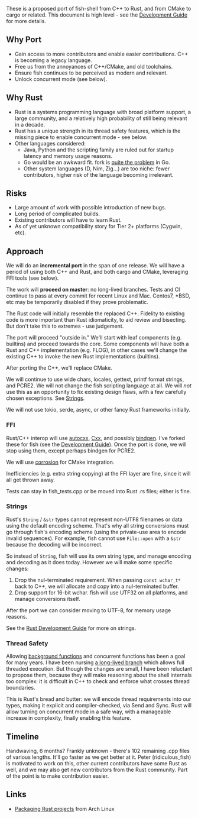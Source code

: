 These is a proposed port of fish-shell from C++ to Rust, and from CMake to cargo or related. This document is high level - see the [Development Guide] for more details.

## Why Port

- Gain access to more contributors and enable easier contributions. C++ is becoming a legacy language.
- Free us from the annoyances of C++/CMake, and old toolchains.
- Ensure fish continues to be perceived as modern and relevant.
- Unlock concurrent mode (see below).

## Why Rust

- Rust is a systems programming language with broad platform support, a large community, and a relatively high probability of still being relevant in a decade.
- Rust has a unique strength in its thread safety features, which is the missing piece to enable concurrent mode - see below.
- Other languages considered:
  - Java, Python and the scripting family are ruled out for startup latency and memory usage reasons.
  - Go would be an awkward fit. fork is [quite the problem](https://stackoverflow.com/questions/28370646/how-do-i-fork-a-go-process/28371586#28371586) in Go.
  - Other system languages (D, Nim, Zig...) are too niche: fewer contributors, higher risk of the language becoming irrelevant.

## Risks

- Large amount of work with possible introduction of new bugs.
- Long period of complicated builds.
- Existing contributors will have to learn Rust.
- As of yet unknown compatibility story for Tier 2+ platforms (Cygwin, etc).

## Approach

We will do an **incremental port** in the span of one release. We will have a period of using both C++ and Rust, and both cargo and CMake, leveraging FFI tools (see below).

The work will **proceed on master**: no long-lived branches. Tests and CI continue to pass at every commit for recent Linux and Mac. Centos7, \*BSD, etc may be temporarily disabled if they prove problematic.

The Rust code will initially resemble the replaced C++. Fidelity to existing code is more important than Rust idiomaticity, to aid review and bisecting. But don't take this to extremes - use judgement.

The port will proceed "outside in." We'll start with leaf components (e.g. builtins) and proceed towards the core. Some components will have both a Rust and C++ implementation (e.g. FLOG), in other cases we'll change the existing C++ to invoke the new Rust implementations (builtins).

After porting the C++, we'll replace CMake.

We will continue to use wide chars, locales, gettext, printf format strings, and PCRE2. We will not change the fish scripting language at all. We will _not_ use this as an opportunity to fix existing design flaws, with a few carefully chosen exceptions. See [Strings](#strings).

We will not use tokio, serde, async, or other fancy Rust frameworks initially.

### FFI

Rust/C++ interop will use [autocxx](https://github.com/google/autocxx), [Cxx](https://cxx.rs), and possibly [bindgen](https://rust-lang.github.io/rust-bindgen/). I've forked these for fish (see the [Development Guide]). Once the port is done, we will stop using them, except perhaps bindgen for PCRE2.

We will use [corrosion](https://github.com/corrosion-rs/corrosion) for CMake integration.

Inefficiencies (e.g. extra string copying) at the FFI layer are fine, since it will all get thrown away.

Tests can stay in fish_tests.cpp or be moved into Rust .rs files; either is fine.

### Strings

Rust's `String` / `&str` types cannot represent non-UTF8 filenames or data using the default encoding scheme. That's why all string conversions must go through fish's encoding scheme (using the private-use area to encode invalid sequences). For example, fish cannot use `File::open` with a `&str` because the decoding will be incorrect.

So instead of `String`, fish will use its own string type, and manage encoding and decoding as it does today. However we will make some specific changes:

1. Drop the nul-terminated requirement. When passing `const wchar_t*` back to C++, we will allocate and copy into a nul-terminated buffer.
2. Drop support for 16-bit wchar. fish will use UTF32 on all platforms, and manage conversions itself.

After the port we can consider moving to UTF-8, for memory usage reasons.

See the [Rust Development Guide][Development Guide] for more on strings.

### Thread Safety

Allowing [background functions](https://github.com/fish-shell/fish-shell/issues/238) and concurrent functions has been a goal for many years. I have been nursing [a long-lived branch](https://github.com/ridiculousfish/fish-shell/tree/concurrent_even_simpler) which allows full threaded execution. But though the changes are small, I have been reluctant to propose them, because they will make reasoning about the shell internals too complex: it is difficult in C++ to check and enforce what crosses thread boundaries.

This is Rust's bread and butter: we will encode thread requirements into our types, making it explicit and compiler-checked, via Send and Sync. Rust will allow turning on concurrent mode in a safe way, with a manageable increase in complexity, finally enabling this feature.

## Timeline

Handwaving, 6 months? Frankly unknown - there's 102 remaining .cpp files of various lengths. It'll go faster as we get better at it. Peter (ridiculous_fish) is motivated to work on this, other current contributors have some Rust as well, and we may also get new contributors from the Rust community. Part of the point is to make contribution easier.

## Links

- [Packaging Rust projects](https://wiki.archlinux.org/title/Rust_package_guidelines) from Arch Linux

[Development Guide]: rust-devel.md

